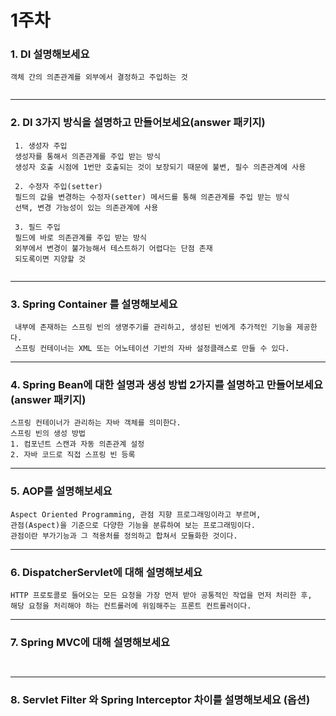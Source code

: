 # 1주차

### 1. DI 설명해보세요

~~~
객체 간의 의존관계를 외부에서 결정하고 주입하는 것
 
~~~

---

### 2. DI 3가지 방식을 설명하고 만들어보세요(answer 패키지)

~~~
 1. 생성자 주입
 생성자를 통해서 의존관계를 주입 받는 방식
 생성자 호출 시점에 1번만 호출되는 것이 보장되기 때문에 불변, 필수 의존관계에 사용
 
 2. 수정자 주입(setter)
 필드의 값을 변경하는 수정자(setter) 메서드를 통해 의존관계를 주입 받는 방식
 선택, 변경 가능성이 있는 의존관계에 사용
 
 3. 필드 주입
 필드에 바로 의존관계를 주입 받는 방식
 외부에서 변경이 불가능해서 테스트하기 어렵다는 단점 존재
 되도록이면 지양할 것
 
~~~

---
### 3. Spring Container 를 설명해보세요

~~~
 내부에 존재하는 스프링 빈의 생명주기를 관리하고, 생성된 빈에게 추가적인 기능을 제공한다.
 스프링 컨테이너는 XML 또는 어노테이션 기반의 자바 설정클래스로 만들 수 있다.
~~~

---

### 4. Spring Bean에 대한 설명과 생성 방법 2가지를 설명하고 만들어보세요(answer 패키지)

~~~
스프링 컨테이너가 관리하는 자바 객체를 의미한다.
스프링 빈의 생성 방법
1. 컴포넌트 스캔과 자동 의존관계 설정
2. 자바 코드로 직접 스프링 빈 등록
~~~

--- 

### 5. AOP를 설명해보세요

~~~
Aspect Oriented Programming, 관점 지향 프로그래밍이라고 부르며, 
관점(Aspect)을 기준으로 다양한 기능을 분류하여 보는 프로그래밍이다.
관점이란 부가기능과 그 적용처를 정의하고 합쳐서 모듈화한 것이다.
~~~

--- 

### 6. DispatcherServlet에 대해 설명해보세요

~~~
HTTP 프로토콜로 들어오는 모든 요청을 가장 먼저 받아 공통적인 작업을 먼저 처리한 후, 
해당 요청을 처리해야 하는 컨트롤러에 위임해주는 프론트 컨트롤러이다. 
~~~

---

### 7. Spring MVC에 대해 설명해보세요

~~~
 
~~~

--- 


### 8. Servlet Filter 와 Spring Interceptor 차이를 설명해보세요 (옵션)

~~~

~~~

